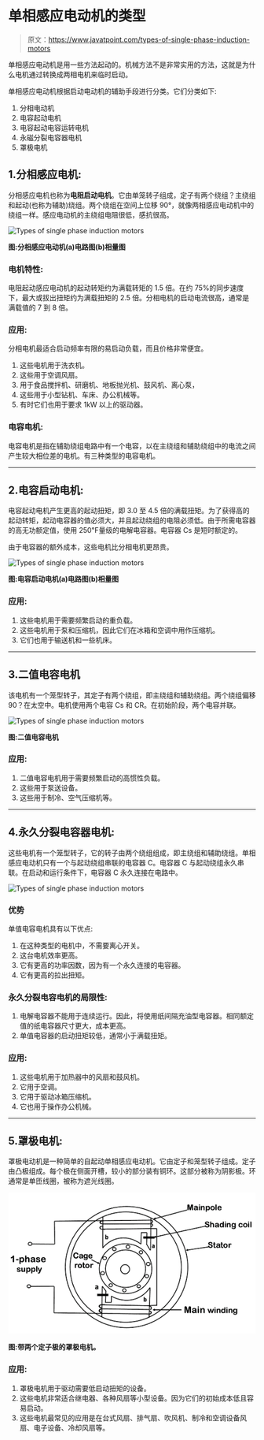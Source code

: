 # 单相感应电动机的类型

> 原文：<https://www.javatpoint.com/types-of-single-phase-induction-motors>

单相感应电动机是用一些方法起动的。机械方法不是非常实用的方法，这就是为什么电机通过转换成两相电机来临时启动。

单相感应电动机根据启动电动机的辅助手段进行分类。它们分类如下:

1.  分相电动机
2.  电容起动电机
3.  电容起动电容运转电机
4.  永磁分裂电容器电机
5.  罩极电机

## 1.分相感应电机:

分相感应电机也称为**电阻启动电机**。它由单笼转子组成，定子有两个绕组？主绕组和起动(也称为辅助)绕组。两个绕组在空间上位移 90°，就像两相感应电动机中的绕组一样。感应电动机的主绕组电阻很低，感抗很高。

![Types of single phase induction motors](img/9689134392ba56c0aae5280e6eadabf7.png)

**图:分相感应电动机(a)电路图(b)相量图**

### 电机特性:

电阻起动感应电动机的起动转矩约为满载转矩的 1.5 倍。在约 75%的同步速度下，最大或拔出扭矩约为满载扭矩的 2.5 倍。分相电机的启动电流很高，通常是满载值的 7 到 8 倍。

### 应用:

分相电机最适合启动频率有限的易启动负载，而且价格非常便宜。

1.  这些电机用于洗衣机。
2.  这些用于空调风扇。
3.  用于食品搅拌机、研磨机、地板抛光机、鼓风机、离心泵，
4.  这些用于小型钻机、车床、办公机械等。
5.  有时它们也用于要求 1kW 以上的驱动器。

### 电容电机:

电容电机是指在辅助绕组电路中有一个电容，以在主绕组和辅助绕组中的电流之间产生较大相位差的电机。有三种类型的电容电机。

* * *

## 2.电容启动电机:

电容起动电机产生更高的起动扭矩，即 3.0 至 4.5 倍的满载扭矩。为了获得高的起动转矩，起动电容器的值必须大，并且起动绕组的电阻必须低。由于所需电容器的高无功额定值，使用 250℉量级的电解电容器。电容器 Cs 是短时额定的。

由于电容器的额外成本，这些电机比分相电机更昂贵。

![Types of single phase induction motors](img/8631bce570dc73d7f8da68c763f69f0e.png)

**图:电容启动电机(a)电路图(b)相量图**

### 应用:

1.  这些电机用于需要频繁启动的重负载。
2.  这些电机用于泵和压缩机，因此它们在冰箱和空调中用作压缩机。
3.  它们也用于输送机和一些机床。

* * *

## 3.二值电容电机

该电机有一个笼型转子，其定子有两个绕组，即主绕组和辅助绕组。两个绕组偏移 90？在太空中。电机使用两个电容 Cs 和 CR。在初始阶段，两个电容并联。

![Types of single phase induction motors](img/e8b24b09c010003c92c84eac76d9f43a.png)

**图:二值电容电机**

### 应用:

1.  二值电容电机用于需要频繁启动的高惯性负载。
2.  这些用于泵送设备。
3.  这些用于制冷、空气压缩机等。

* * *

## 4.永久分裂电容器电机:

这些电机有一个笼型转子，它的转子由两个绕组组成，即主绕组和辅助绕组。单相感应电动机只有一个与起动绕组串联的电容器 C。电容器 C 与起动绕组永久串联。在启动和运行条件下，电容器 C 永久连接在电路中。

![Types of single phase induction motors](img/039d739a4988e9f8061484244328788f.png)

### 优势

单值电容电机具有以下优点:

1.  在这种类型的电机中，不需要离心开关。
2.  这台电机效率更高。
3.  它有更高的功率因数，因为有一个永久连接的电容器。
4.  它有更高的拉出扭矩。

### 永久分裂电容电机的局限性:

1.  电解电容器不能用于连续运行。因此，将使用纸间隔充油型电容器。相同额定值的纸电容器尺寸更大，成本更高。
2.  单值电容器的启动扭矩较低，通常小于满载扭矩。

### 应用:

1.  这些电机用于加热器中的风扇和鼓风机。
2.  它用于空调。
3.  它用于驱动冰箱压缩机。
4.  它也用于操作办公机械。

* * *

## 5.罩极电机:

罩极电动机是一种简单的自起动单相感应电动机。它由定子和笼型转子组成。定子由凸极组成。每个极在侧面开槽，较小的部分装有铜环。这部分被称为阴影极。环通常是单匝线圈，被称为遮光线圈。

![Types of single phase induction motors](img/b1b4c08e2859d8c83ba98b29d463766d.png)

**图:带两个定子极的罩极电机。**

### 应用:

1.  罩极电机用于驱动需要低启动扭矩的设备。
2.  这些电机非常适合继电器、各种风扇等小型设备。因为它们的初始成本低且容易启动。
3.  这些电机最常见的应用是在台式风扇、排气扇、吹风机、制冷和空调设备风扇、电子设备、冷却风扇等。
